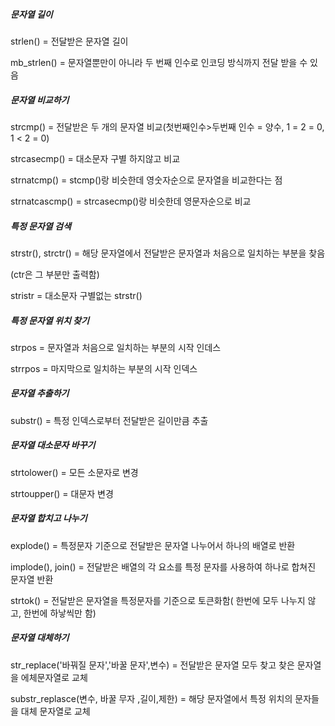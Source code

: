 ##### 문자열 길이

strlen() = 전달받은 문자열 길이

mb_strlen() = 문자열뿐만이 아니라 두 번째 인수로 인코딩 방식까지 전달 받을 수 있음

##### 문자열 비교하기

strcmp() = 전달받은 두 개의 문자열 비교(첫번째인수>두번째 인수 = 양수, 1 = 2 = 0, 1 < 2 = 0)

strcasecmp() = 대소문자 구별 하지않고 비교

strnatcmp() = stcmp()랑 비슷한데 영숫자순으로 문자열을 비교한다는 점

strnatcascmp() = strcasecmp()랑 비슷한데 영문자순으로 비교

##### 특정 문자열 검색

strstr(), strctr() = 해당 문자열에서 전달받은 문자열과 처음으로 일치하는 부분을 찾음

(ctr은 그 부분만 출력함)

stristr = 대소문자 구별없는 strstr()

##### 특정 문자열 위치 찾기

strpos = 문자열과 처음으로 일치하는 부분의 시작 인데스

strrpos =  마지막으로 일치하는 부분의 시작 인덱스

##### 문자열 추출하기

substr() = 특정 인덱스로부터 전달받은 길이만큼 추출

##### 문자열 대소문자 바꾸기

strtolower() =  모든 소문자로 변경

strtoupper() = 대문자 변경

##### 문자열 합치고 나누기

explode() = 특정문자 기준으로 전달받은 문자열 나누어서 하나의 배열로 반환

implode(), join() = 전달받은 배열의 각 요소를 특정 문자를 사용하여 하나로 합쳐진 문자열 반환

strtok() = 전달받은 문자열을 특정문자를 기준으로 토큰화함( 한번에 모두 나누지 않고, 한번에 하낳씩만 함)

##### 문자열 대체하기

str_replace('바꿔질 문자','바꿀 문자',변수) = 전달받은 문자열 모두 찾고 찾은 문자열을 에체문자열로 교체

substr_replasce(변수,  바꿀 무자 ,길이,제한) = 해당 문자열에서 특정 위치의 문자들을 대체 문자열로 교체

